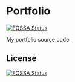 # Portfolio

[![FOSSA Status](https://app.fossa.io/api/projects/git%2Bgithub.com%2Fphongduong%2Fportfolio.svg?type=shield)](https://app.fossa.io/projects/git%2Bgithub.com%2Fphongduong%2Fportfolio?ref=badge_shield)


My portfolio source code


## License
[![FOSSA Status](https://app.fossa.io/api/projects/git%2Bgithub.com%2Fphongduong%2Fportfolio.svg?type=large)](https://app.fossa.io/projects/git%2Bgithub.com%2Fphongduong%2Fportfolio?ref=badge_large)